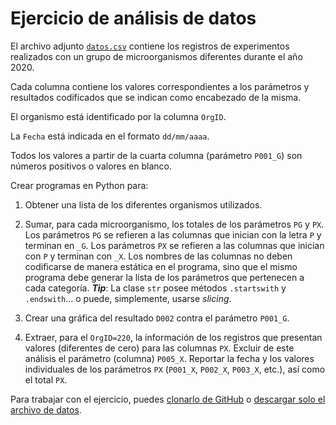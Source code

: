# Ejercicio de análisis de datos

El archivo adjunto [`datos.csv`](./datos.csv) contiene los registros de experimentos realizados con un grupo de microorganismos diferentes durante el año 2020.

Cada columna contiene los valores correspondientes a los parámetros y resultados codificados que se indican como encabezado de la misma.

El organismo está identificado por la columna `OrgID`.

La `Fecha` está indicada en el formato `dd/mm/aaaa`.

Todos los valores a partir de la cuarta columna (parámetro `P001_G`) son números positivos o valores en blanco.

Crear programas en Python para:

1. Obtener una lista de los diferentes organismos utilizados.

2. Sumar, para cada microorganismo, los totales de los parámetros `PG` y `PX`. Los parámetros `PG` se refieren a las columnas que inician con la letra `P` y terminan en `_G`. Los parámetros `PX` se refieren a las columnas que inician con `P` y terminan con `_X`. Los nombres de las columnas no deben codificarse de manera estática en el programa, sino que el mismo programa debe generar la lista de los parámetros que pertenecen a cada categoría. ***Tip***: La clase `str` posee métodos `.startswith` y `.endswith`... o puede, simplemente, usarse *slicing*.

3. Crear una gráfica del resultado `D002` contra el parámetro `P001_G`.

4. Extraer, para el `OrgID=220`, la información de los registros que presentan valores (diferentes de cero) para las columnas `PX`. Excluir de este análisis el parámetro (columna) `P005_X`. Reportar la fecha y los valores individuales de los parámetros `PX` (`P001_X`, `P002_X`, `P003_X`, etc.), así como el total `PX`.

Para trabajar con el ejercicio, puedes [clonarlo de GitHub](https://github.com/jz-ayp/ejercicio-analisis-datos.git) o [descargar solo el archivo de datos](./datos.csv).
